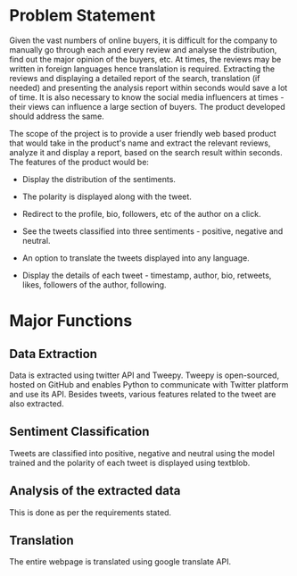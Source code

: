 # Problem Statement

Given the vast numbers of online buyers, it is difficult for the company to manually go through each and every review and analyse the distribution, find out the major opinion of the buyers, etc. At times, the reviews may be written in foreign languages hence translation is required. Extracting the reviews and displaying a detailed report of the search, translation (if needed) and presenting the analysis report within seconds would save a lot of time. It is also necessary to know the social media influencers at times - their views can influence a large section of buyers. The product developed should address the same.

The scope of the project is to provide a user friendly web based product that would take in the product's name and extract the relevant reviews, analyze it and display a report, based on the search result within seconds. The features of the product would be:

- Display the distribution of the sentiments.

- The polarity is displayed along with the tweet.

- Redirect to the profile, bio, followers, etc of the author on a click.

- See the tweets classified into three sentiments - positive, negative and neutral.

- An option to translate the tweets displayed into any language.

- Display the details of each tweet - timestamp, author, bio, retweets, likes, followers of the author, following.

# Major Functions

## Data Extraction
 
Data is extracted using twitter API and Tweepy. Tweepy is open-sourced, hosted on GitHub and enables Python to communicate with Twitter platform and use its API. Besides tweets, various features related to the tweet are also extracted.

## Sentiment Classification
Tweets are classified into positive, negative and neutral using the model trained and the polarity of each tweet is displayed using textblob.

## Analysis of the extracted data
This is done as per the requirements stated.

## Translation
The entire webpage is translated using google translate API.
